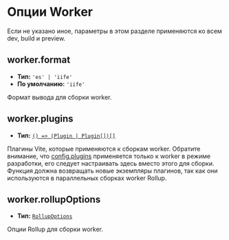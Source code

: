 # Опции Worker

Если не указано иное, параметры в этом разделе применяются ко всем dev, build и preview.

## worker.format

- **Тип:** `'es' | 'iife'`
- **По умолчанию:** `'iife'`

Формат вывода для сборки worker.

## worker.plugins

- **Тип:** [`() => (Plugin | Plugin[])[]`](./shared-options#plugins)

Плагины Vite, которые применяются к сборкам worker. Обратите внимание, что [config.plugins](./shared-options#plugins) применяется только к worker в режиме разработки, его следует настраивать здесь вместо этого для сборки.
Функция должна возвращать новые экземпляры плагинов, так как они используются в параллельных сборках worker Rollup.

## worker.rollupOptions

- **Тип:** [`RollupOptions`](https://rollupjs.org/configuration-options/)

Опции Rollup для сборки worker.
